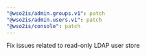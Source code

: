 ```yaml
---
"@wso2is/admin.groups.v1": patch
"@wso2is/admin.users.v1": patch
"@wso2is/console": patch
---
```


Fix issues related to read-only LDAP user store
